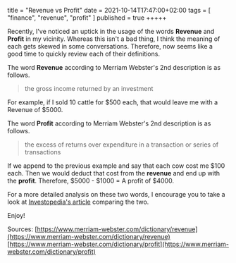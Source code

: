 title = "Revenue vs Profit"
date = 2021-10-14T17:47:00+02:00
tags = [
    "finance",
    "revenue",
    "profit"
]
published = true
+++++

Recently, I've noticed an uptick in the usage of the words **Revenue** and **Profit** in my vicinity. Whereas this isn't a bad thing, I think the meaning of each gets skewed in some conversations. Therefore, now seems like a good time to quickly review each of their definitions.

The word **Revenue** according to Merriam Webster's 2nd description is as follows. 

> the gross income returned by an investment

For example, if I sold 10 cattle for $500 each, that would leave me with a Revenue of $5000.

The word **Profit** according to Merriam Webster's 2nd description is as follows. 

> the excess of returns over expenditure in a transaction or series of transactions

If we append to the previous example and say that each cow cost me $100 each. Then we would deduct that cost from the **revenue** and end up with the **profit**. Therefore, $5000 - $1000 = A profit of $4000.

For a more detailed analysis on these two words, I encourage you to take a look at [Investopedia's article](https://www.investopedia.com/ask/answers/122214/what-difference-between-revenue-and-profit.asp) comparing the two.

Enjoy!

Sources:
[https://www.merriam-webster.com/dictionary/revenue](https://www.merriam-webster.com/dictionary/revenue)
[https://www.merriam-webster.com/dictionary/profit](https://www.merriam-webster.com/dictionary/profit)

